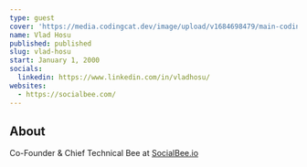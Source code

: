 ```yaml
---
type: guest
cover: 'https://media.codingcat.dev/image/upload/v1684698479/main-codingcatdev-photo/podcast-guest/vlad-hosu.jpg'
name: Vlad Hosu
published: published
slug: vlad-hosu
start: January 1, 2000
socials:
  linkedin: https://www.linkedin.com/in/vladhosu/
websites:
  - https://socialbee.com/
---
```


## About

Co-Founder & Chief Technical Bee at [SocialBee.io](https://SocialBee.io)
